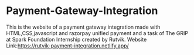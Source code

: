 # Payment-Gateway-Integration
This is the website of a payment gateway integration made with HTML,CSS,javascript and razorpay unified payment and a task of The GRIP at Spark Foundation Internship created by Rutvik.
Website Link:https://rutvik-payment-integration.netlify.app/
